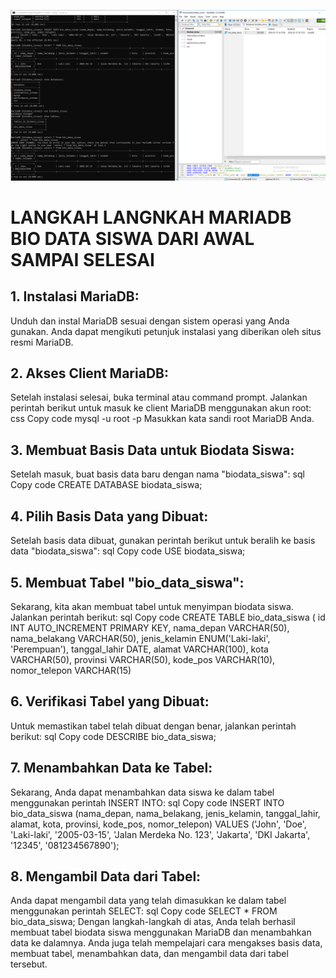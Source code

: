 ---
---
![assets](/assets/hasna-mariadb.PNG)

# LANGKAH LANGNKAH MARIADB BIO DATA SISWA DARI AWAL SAMPAI SELESAI
## 1. Instalasi MariaDB:
Unduh dan instal MariaDB sesuai dengan sistem operasi yang Anda gunakan. Anda dapat mengikuti petunjuk instalasi yang diberikan oleh situs resmi MariaDB.
## 2. Akses Client MariaDB:
Setelah instalasi selesai, buka terminal atau command prompt.
Jalankan perintah berikut untuk masuk ke client MariaDB menggunakan akun root:
css
Copy code
mysql -u root -p
Masukkan kata sandi root MariaDB Anda.
## 3. Membuat Basis Data untuk Biodata Siswa:
Setelah masuk, buat basis data baru dengan nama "biodata_siswa":
sql
Copy code
CREATE DATABASE biodata_siswa;
## 4. Pilih Basis Data yang Dibuat:
Setelah basis data dibuat, gunakan perintah berikut untuk beralih ke basis data "biodata_siswa":
sql
Copy code
USE biodata_siswa;
## 5. Membuat Tabel "bio_data_siswa":
Sekarang, kita akan membuat tabel untuk menyimpan biodata siswa. Jalankan perintah berikut:
sql
Copy code
CREATE TABLE bio_data_siswa (
    id INT AUTO_INCREMENT PRIMARY KEY,
    nama_depan VARCHAR(50),
    nama_belakang VARCHAR(50),
    jenis_kelamin ENUM('Laki-laki', 'Perempuan'),
    tanggal_lahir DATE,
    alamat VARCHAR(100),
    kota VARCHAR(50),
    provinsi VARCHAR(50),
    kode_pos VARCHAR(10),
    nomor_telepon VARCHAR(15)

## 6. Verifikasi Tabel yang Dibuat:
Untuk memastikan tabel telah dibuat dengan benar, jalankan perintah berikut:
sql
Copy code
DESCRIBE bio_data_siswa;
## 7. Menambahkan Data ke Tabel:
Sekarang, Anda dapat menambahkan data siswa ke dalam tabel menggunakan perintah INSERT INTO:
sql
Copy code
INSERT INTO bio_data_siswa (nama_depan, nama_belakang, jenis_kelamin, tanggal_lahir, alamat, kota, provinsi, kode_pos, nomor_telepon) 
VALUES ('John', 'Doe', 'Laki-laki', '2005-03-15', 'Jalan Merdeka No. 123', 'Jakarta', 'DKI Jakarta', '12345', '081234567890');
## 8. Mengambil Data dari Tabel:
Anda dapat mengambil data yang telah dimasukkan ke dalam tabel menggunakan perintah SELECT:
sql
Copy code
SELECT * FROM bio_data_siswa;
Dengan langkah-langkah di atas, Anda telah berhasil membuat tabel biodata siswa menggunakan MariaDB dan menambahkan data ke dalamnya. Anda juga telah mempelajari cara mengakses basis data, membuat tabel, menambahkan data, dan mengambil data dari tabel tersebut.
